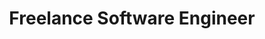 ---
title: Freelance Software Engineer
location: Burgos, Spain
company: Freelance
position: Full Stack Developer, Designer
startDate: 2019-05-04
endDate: 2022-02-15
relatedProjects:
- en/lloretart
---